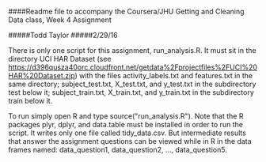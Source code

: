 ####Readme file to accompany the Coursera/JHU Getting and Cleaning Data class, Week 4 Assignment


#####Todd Taylor
#####2/29/16


There is only one script for this assignment, run_analysis.R. It must sit in the directory UCI HAR Dataset
(see https://d396qusza40orc.cloudfront.net/getdata%2Fprojectfiles%2FUCI%20HAR%20Dataset.zip)
with the files activity_labels.txt and features.txt in the same directory; subject_test.txt,  X_test.txt, and
y_test.txt in the subdirectory test below it; subject_train.txt, X_train.txt, and y_train.txt in the subdirectory
train below it.

To run simply open R and type source("run_analysis.R"). Note that the R packages plyr, dplyr, and 
data.table must be installed in order to run the script. It writes only one file called tidy_data.csv. 
But intermediate results that answer the assignment questions can be viewed while in R in the data 
frames named: data_question1, data_question2, ..., data_question5.






